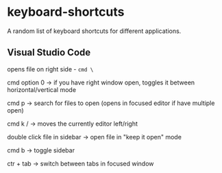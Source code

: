 # keyboard-shortcuts
A random list of keyboard shortcuts for different applications.

## Visual Studio Code

opens file on right side - `cmd \` 

cmd option 0 -> if you have right window open, toggles it between horizontal/vertical mode

cmd p -> search for files to open (opens in focused editor if have multiple open)

cmd k <left arrow>/<right arrow> -> moves the currently editor left/right

double click file in sidebar -> open file in "keep it open" mode



cmd b -> toggle sidebar

ctr + tab -> switch between tabs in focused window
